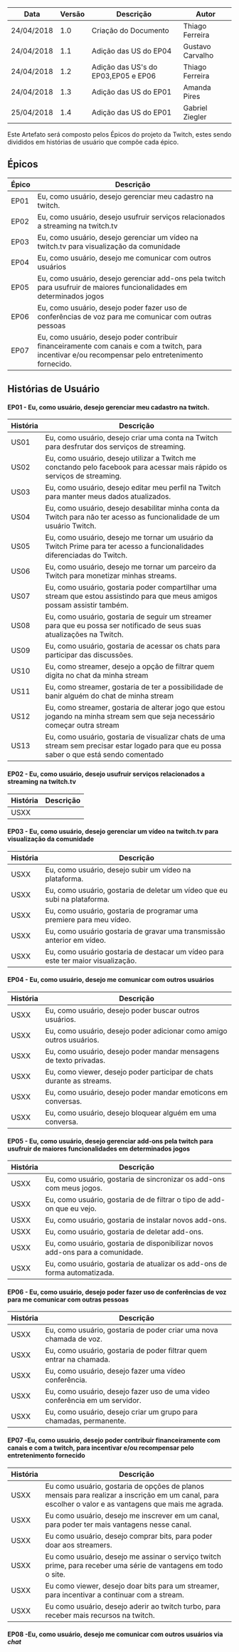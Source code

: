 |Data|Versão|Descrição|Autor|
|----|------|---------|-----|
|24/04/2018|1.0|Criação do Documento |Thiago Ferreira|
|24/04/2018|1.1|Adição das US do EP04|Gustavo Carvalho|
|24/04/2018|1.2|Adição das US's do EP03,EP05 e EP06|Thiago Ferreira|
|24/04/2018|1.3|Adição das US do EP01|Amanda Pires|
|25/04/2018|1.4|Adição das US do EP01|Gabriel Ziegler|

Este Artefato será composto pelos Épicos do projeto da Twitch, estes sendo divididos em histórias de usuário que compõe cada épico.

## Épicos

|Épico|Descrição|
|----|---------|
|EP01|Eu, como usuário, desejo gerenciar meu cadastro na twitch.|
|EP02|Eu, como usuário, desejo usufruir serviços relacionados a streaming na twitch.tv|
|EP03|Eu, como usuário, desejo gerenciar um vídeo na twitch.tv para visualização da comunidade|
|EP04|Eu, como usuário, desejo me comunicar com outros usuários |
|EP05|Eu, como usuário, desejo gerenciar add-ons pela twitch para usufruir de maiores funcionalidades em determinados jogos|
|EP06|Eu, como usuário, desejo poder fazer uso de conferências de voz para me comunicar com outras pessoas|
|EP07|Eu, como usuário, desejo poder contribuir financeiramente com canais e com a twitch, para incentivar e/ou recompensar pelo entretenimento fornecido.|

## Histórias de Usuário

#### EP01 - Eu, como usuário, desejo gerenciar meu cadastro na twitch.

|História|Descrição|
|----|---------|
|US01|Eu, como usuário, desejo criar uma conta na Twitch para desfrutar dos serviços de streaming.|
|US02|Eu, como usuário, desejo utilizar a Twitch me conctando pelo facebook para acessar mais rápido os serviços de streaming.|
|US03|Eu, como usuário, desejo editar meu perfil na Twitch para manter meus dados atualizados.|
|US04|Eu, como usuário, desejo desabilitar minha conta da Twitch para não ter acesso as funcionalidade de um usuário Twitch.|
|US05|Eu, como usuário, desejo me tornar um usuário da Twitch Prime para ter acesso a funcionalidades diferenciadas do Twitch.|
|US06|Eu, como usuário, desejo me tornar um parceiro da Twitch para monetizar minhas streams.|
|US07|Eu, como usuário, gostaria poder compartilhar uma stream que estou assistindo para que meus amigos possam assistir também.|
|US08|Eu, como usuário, gostaria de seguir um streamer para que eu possa ser notificado de seus suas atualizações na Twitch.|
|US09|Eu, como usuário, gostaria de acessar os chats para participar das discussões.|
|US10|Eu, como streamer, desejo a opção de filtrar quem digita no chat da minha stream|
|US11|Eu, como streamer, gostaria de ter a possibilidade de banir alguém do chat de minha stream|
|US12|Eu, como streamer, gostaria de alterar jogo que estou jogando na minha stream sem que seja necessário começar outra stream|
|US13|Eu, como usuário, gostaria de visualizar chats de uma stream sem precisar estar logado para que eu possa saber o que está sendo comentado|

#### EP02 - Eu, como usuário, desejo usufruir serviços relacionados a streaming na twitch.tv

|História|Descrição|
|----|---------|
|USXX||

#### EP03 - Eu, como usuário, desejo gerenciar um vídeo na twitch.tv para visualização da comunidade

|História|Descrição|
|----|---------|
|USXX|Eu, como usuário, desejo subir um vídeo na plataforma.|
|USXX|Eu, como usuário, gostaria de deletar um vídeo que eu subi na plataforma.|
|USXX|Eu, como usuário, gostaria de programar uma premiere para meu vídeo.|
|USXX|Eu, como usuário gostaria de gravar uma transmissão anterior em vídeo.|
|USXX|Eu, como usuário gostaria de destacar um vídeo para este ter maior visualização.|

#### EP04 - Eu, como usuário, desejo me comunicar com outros usuários

|História|Descrição|
|----|---------|
|USXX|Eu, como usuário, desejo poder buscar outros usuários.|
|USXX|Eu, como usuário, desejo poder adicionar como amigo outros usuários.|
|USXX|Eu, como usuário, desejo poder mandar mensagens de texto privadas.|
|USXX|Eu, como viewer, desejo poder participar de chats durante as streams.|
|USXX|Eu, como usuário, desejo poder mandar emoticons em conversas.|
|USXX|Eu, como usuário, desejo bloquear alguém em uma conversa.|


#### EP05 - Eu, como usuário, desejo gerenciar add-ons pela twitch para usufruir de maiores funcionalidades em determinados jogos

|História|Descrição|
|----|---------|
|USXX|Eu, como usuário, gostaria de sincronizar os add-ons com meus jogos.|
|USXX|Eu, como usuário, gostaria de de filtrar o tipo de add-on que eu vejo.|
|USXX|Eu, como usuário, gostaria de instalar novos add-ons.|
|USXX|Eu, como usuário, gostaria de deletar add-ons.|
|USXX|Eu, como usuário, gostaria de disponibilizar novos add-ons para a comunidade.|
|USXX|Eu, como usuário, gostaria de atualizar os add-ons de forma automatizada.|

#### EP06 - Eu, como usuário, desejo poder fazer uso de conferências de voz para me comunicar com outras pessoas

|História|Descrição|
|----|---------|
|USXX|Eu, como usuário, gostaria de poder criar uma nova chamada de voz.|
|USXX|Eu, como usuário, gostaria de poder filtrar quem entrar na chamada.|
|USXX|Eu, como usuário, desejo fazer uma vídeo conferência.|
|USXX|Eu, como usuário, desejo fazer uso de uma video  conferência em um servidor.|
|USXX|Eu, como usuário, desejo criar um grupo para chamadas, permanente.|

#### EP07 -Eu, como usuário, desejo poder contribuir financeiramente com canais e com a twitch, para incentivar e/ou recompensar pelo entretenimento fornecido

|História|Descrição|
|----|---------|
|USXX|Eu como usuário, gostaria de opções de planos mensais para realizar a inscrição em um canal, para escolher o valor e as vantagens que mais me agrada.|
|USXX|Eu como usuário, desejo me inscrever em um canal, para poder ter mais vantagens nesse canal.|
|USXX|Eu como usuário, desejo comprar bits, para poder doar aos streamers.|
|USXX|Eu como usuário, desejo me assinar o serviço twitch prime, para receber uma série de vantagens em todo o site.|
|USXX|Eu como viewer, desejo doar bits para um streamer, para incentivar a continuar com a stream.|
|USXX|Eu como usuário, desejo aderir ao twitch turbo, para receber mais recursos na twitch.|

#### EP08 -Eu, como usuário, desejo me comunicar com outros usuários via _chat_